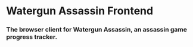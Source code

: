 # Watergun Assassin Frontend

### The browser client for Watergun Assassin, an assassin game progress tracker.
